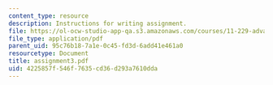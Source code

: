 ```yaml
---
content_type: resource
description: Instructions for writing assignment.
file: https://ol-ocw-studio-app-qa.s3.amazonaws.com/courses/11-229-advanced-writing-seminar-spring-2004/4225857f546f7635cd36d293a7610dda_assignment3.pdf
file_type: application/pdf
parent_uid: 95c76b18-7a1e-0c45-fd3d-6add41e461a0
resourcetype: Document
title: assignment3.pdf
uid: 4225857f-546f-7635-cd36-d293a7610dda
---
```

